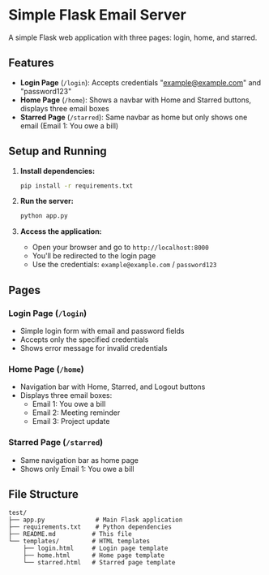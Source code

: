 # Simple Flask Email Server

A simple Flask web application with three pages: login, home, and starred.

## Features

- **Login Page** (`/login`): Accepts credentials "example@example.com" and "password123"
- **Home Page** (`/home`): Shows a navbar with Home and Starred buttons, displays three email boxes
- **Starred Page** (`/starred`): Same navbar as home but only shows one email (Email 1: You owe a bill)

## Setup and Running

1. **Install dependencies:**
   ```bash
   pip install -r requirements.txt
   ```

2. **Run the server:**
   ```bash
   python app.py
   ```

3. **Access the application:**
   - Open your browser and go to `http://localhost:8000`
   - You'll be redirected to the login page
   - Use the credentials: `example@example.com` / `password123`

## Pages

### Login Page (`/login`)
- Simple login form with email and password fields
- Accepts only the specified credentials
- Shows error message for invalid credentials

### Home Page (`/home`)
- Navigation bar with Home, Starred, and Logout buttons
- Displays three email boxes:
  - Email 1: You owe a bill
  - Email 2: Meeting reminder
  - Email 3: Project update

### Starred Page (`/starred`)
- Same navigation bar as home page
- Shows only Email 1: You owe a bill

## File Structure

```
test/
├── app.py              # Main Flask application
├── requirements.txt    # Python dependencies
├── README.md          # This file
└── templates/         # HTML templates
    ├── login.html     # Login page template
    ├── home.html      # Home page template
    └── starred.html   # Starred page template
```
